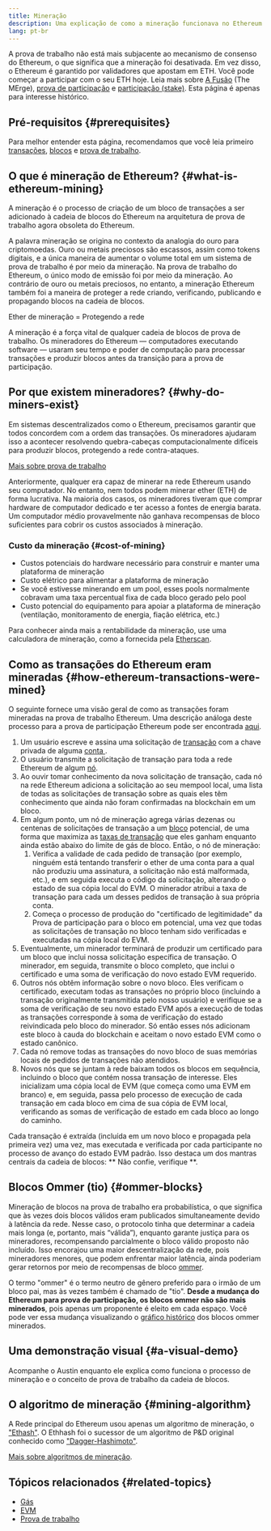 ```yaml
---
title: Mineração
description: Uma explicação de como a mineração funcionava no Ethereum.
lang: pt-br
---
```


<InfoBanner emoji=":wave:">
A prova de trabalho não está mais subjacente ao mecanismo de consenso do Ethereum, o que significa que a mineração foi desativada. Em vez disso, o Ethereum é garantido por validadores que apostam em ETH. Você pode começar a participar com o seu ETH hoje. Leia mais sobre <a href='/roadmap/merge/'>A Fusão</a> (The MErge), <a href='/developers/docs/consensus-mechanisms/pos/'>prova de participação</a> e <a href='/staking/'>participação (stake)</a>. Esta página é apenas para interesse histórico.
</InfoBanner>

## Pré-requisitos {#prerequisites}

Para melhor entender esta página, recomendamos que você leia primeiro [transações](/developers/docs/transactions/), [blocos](/developers/docs/blocks/) e [prova de trabalho](/developers/docs/consensus-mechanisms/pow/).

## O que é mineração de Ethereum? {#what-is-ethereum-mining}

A mineração é o processo de criação de um bloco de transações a ser adicionado à cadeia de blocos do Ethereum na arquitetura de prova de trabalho agora obsoleta do Ethereum.

A palavra mineração se origina no contexto da analogia do ouro para criptomoedas. Ouro ou metais preciosos são escassos, assim como tokens digitais, e a única maneira de aumentar o volume total em um sistema de prova de trabalho é por meio da mineração. Na prova de trabalho do Ethereum, o único modo de emissão foi por meio da mineração. Ao contrário de ouro ou metais preciosos, no entanto, a mineração Ethereum também foi a maneira de proteger a rede criando, verificando, publicando e propagando blocos na cadeia de blocos.

Ether de mineração = Protegendo a rede

A mineração é a força vital de qualquer cadeia de blocos de prova de trabalho. Os mineradores do Ethereum — computadores executando software — usaram seu tempo e poder de computação para processar transações e produzir blocos antes da transição para a prova de participação.

## Por que existem mineradores? {#why-do-miners-exist}

Em sistemas descentralizados como o Ethereum, precisamos garantir que todos concordem com a ordem das transações. Os mineradores ajudaram isso a acontecer resolvendo quebra-cabeças computacionalmente difíceis para produzir blocos, protegendo a rede contra-ataques.

[Mais sobre prova de trabalho](/developers/docs/consensus-mechanisms/pow/)

Anteriormente, qualquer era capaz de minerar na rede Ethereum usando seu computador. No entanto, nem todos podem minerar ether (ETH) de forma lucrativa. Na maioria dos casos, os mineradores tiveram que comprar hardware de computador dedicado e ter acesso a fontes de energia barata. Um computador médio provavelmente não ganhava recompensas de bloco suficientes para cobrir os custos associados à mineração.

### Custo da mineração {#cost-of-mining}

- Custos potenciais do hardware necessário para construir e manter uma plataforma de mineração
- Custo elétrico para alimentar a plataforma de mineração
- Se você estivesse minerando em um pool, esses pools normalmente cobravam uma taxa percentual fixa de cada bloco gerado pelo pool
- Custo potencial do equipamento para apoiar a plataforma de mineração (ventilação, monitoramento de energia, fiação elétrica, etc.)

Para conhecer ainda mais a rentabilidade da mineração, use uma calculadora de mineração, como a fornecida pela [Etherscan](https://etherscan.io/ether-mining-calculator).

## Como as transações do Ethereum eram mineradas {#how-ethereum-transactions-were-mined}

O seguinte fornece uma visão geral de como as transações foram mineradas na prova de trabalho Ethereum. Uma descrição análoga deste processo para a prova de participação Ethereum pode ser encontrada [aqui](/developers/docs/consensus-mechanisms/pos/#transaction-execution-ethereum-pos).

1. Um usuário escreve e assina uma solicitação de [transação](/developers/docs/transactions/) com a chave privada de alguma [ conta ](/developers/docs/accounts/).
2. O usuário transmite a solicitação de transação para toda a rede Ethereum de algum [nó](/developers/docs/nodes-and-clients/).
3. Ao ouvir tomar conhecimento da nova solicitação de transação, cada nó na rede Ethereum adiciona a solicitação ao seu mempool local, uma lista de todas as solicitações de transação sobre as quais eles têm conhecimento que ainda não foram confirmadas na blockchain em um bloco.
4. Em algum ponto, um nó de mineração agrega várias dezenas ou centenas de solicitações de transação a um [bloco](/developers/docs/blocks/) potencial, de uma forma que maximiza as [taxas de transação](/developers/docs/gas/) que eles ganham enquanto ainda estão abaixo do limite de gás de bloco. Então, o nó de mineração:
   1. Verifica a validade de cada pedido de transação (por exemplo, ninguém está tentando transferir o ether de uma conta para a qual não produziu uma assinatura, a solicitação não está malformada, etc.), e em seguida executa o código da solicitação, alterando o estado de sua cópia local do EVM. O minerador atribui a taxa de transação para cada um desses pedidos de transação à sua própria conta.
   2. Começa o processo de produção do "certificado de legitimidade" da Prova de participação para o bloco em potencial, uma vez que todas as solicitações de transação no bloco tenham sido verificadas e executadas na cópia local do EVM.
5. Eventualmente, um minerador terminará de produzir um certificado para um bloco que inclui nossa solicitação específica de transação. O minerador, em seguida, transmite o bloco completo, que inclui o certificado e uma soma de verificação do novo estado EVM requerido.
6. Outros nós obtêm informação sobre o novo bloco. Eles verificam o certificado, executam todas as transações no próprio bloco (incluindo a transação originalmente transmitida pelo nosso usuário) e verifique se a soma de verificação de seu novo estado EVM após a execução de todas as transações corresponde à soma de verificação do estado reivindicada pelo bloco do minerador. Só então esses nós adicionam este bloco à cauda do blockchain e aceitam o novo estado EVM como o estado canônico.
7. Cada nó remove todas as transações do novo bloco de suas memórias locais de pedidos de transações não atendidos.
8. Novos nós que se juntam à rede baixam todos os blocos em sequência, incluindo o bloco que contém nossa transação de interesse. Eles inicializam uma cópia local de EVM (que começa como uma EVM em branco) e, em seguida, passa pelo processo de execução de cada transação em cada bloco em cima de sua cópia de EVM local, verificando as somas de verificação de estado em cada bloco ao longo do caminho.

Cada transação é extraída (incluída em um novo bloco e propagada pela primeira vez) uma vez, mas executada e verificada por cada participante no processo de avanço do estado EVM padrão. Isso destaca um dos mantras centrais da cadeia de blocos: ** Não confie, verifique **.

## Blocos Ommer (tio) {#ommer-blocks}

Mineração de blocos na prova de trabalho era probabilística, o que significa que às vezes dois blocos válidos eram publicados simultaneamente devido à latência da rede. Nesse caso, o protocolo tinha que determinar a cadeia mais longa (e, portanto, mais “válida”), enquanto garante justiça para os mineradores, recompensando parcialmente o bloco válido proposto não incluído. Isso encorajou uma maior descentralização da rede, pois mineradores menores, que podem enfrentar maior latência, ainda poderiam gerar retornos por meio de recompensas de bloco [ommer](/glossary/#ommer).

O termo "ommer" é o termo neutro de gênero preferido para o irmão de um bloco pai, mas às vezes também é chamado de "tio". **Desde a mudança do Ethereum para prova de participação, os blocos ommer não são mais minerados**, pois apenas um proponente é eleito em cada espaço. Você pode ver essa mudança visualizando o [gráfico histórico](https://ycharts.com/indicators/ethereum_uncle_rate) dos blocos ommer minerados.

## Uma demonstração visual {#a-visual-demo}

Acompanhe o Austin enquanto ele explica como funciona o processo de mineração e o conceito de prova de trabalho da cadeia de blocos.

<YouTube id="zcX7OJ-L8XQ" />

## O algoritmo de mineração {#mining-algorithm}

A Rede principal do Ethereum usou apenas um algoritmo de mineração, o ["Ethash"](/developers/docs/consensus-mechanisms/pow/mining-algorithms/ethash/). O Ethhash foi o sucessor de um algoritmo de P&D original conhecido como ["Dagger-Hashimoto"](/developers/docs/consensus-mechanisms/pow/mining-algorithms/dagger-hashimoto/).

[Mais sobre algoritmos de mineração](/developers/docs/consensus-mechanisms/pow/mining-algorithms/).

## Tópicos relacionados {#related-topics}

- [Gás](/developers/docs/gas/)
- [EVM](/developers/docs/evm/)
- [Prova de trabalho](/developers/docs/consensus-mechanisms/pow/)
